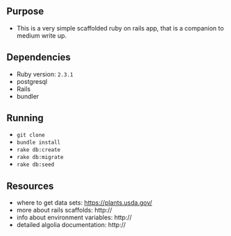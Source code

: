 ## Purpose 
* This is a very simple scaffolded ruby on rails app, that is a companion to medium write up.

## Dependencies 
* Ruby version: `2.3.1`
* postgresql
* Rails 
* bundler

## Running 
* `git clone`
* `bundle install`
* `rake db:create`
* `rake db:migrate`
* `rake db:seed` 

## Resources 
* where to get data sets: https://plants.usda.gov/
* more about rails scaffolds: http://
* info about environment variables: http://
* detailed algolia documentation: http://
